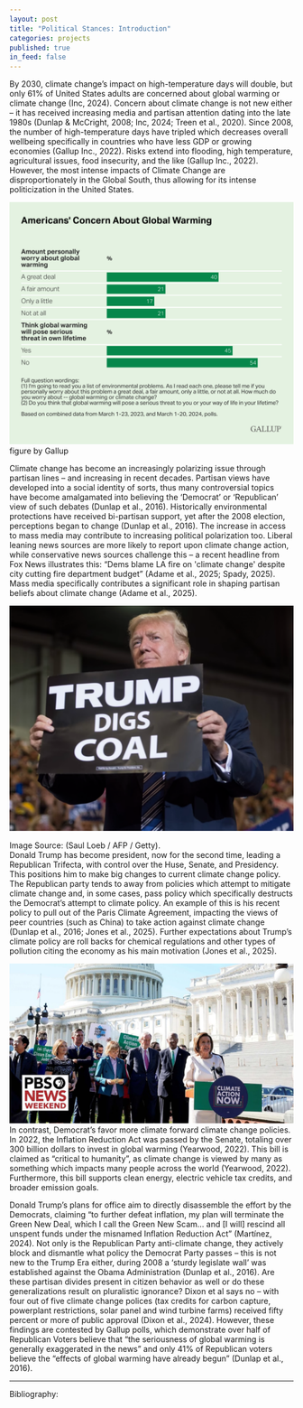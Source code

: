 ```yaml
---
layout: post
title: "Political Stances: Introduction"
categories: projects
published: true
in_feed: false
---
```


By 2030, climate change’s impact on high-temperature days will double, but only 61% of United States adults are concerned about global warming or climate change (Inc, 2024). Concern about climate change is not new either – it has received increasing media and partisan attention dating into the late 1980s (Dunlap & McCright, 2008; Inc, 2024; Treen et al., 2020). Since 2008, the number of high-temperature days have tripled which decreases overall wellbeing specifically in countries who have less GDP or growing economies (Gallup Inc., 2022). Risks extend into flooding, high temperature, agricultural issues, food insecurity, and the like (Gallup Inc., 2022). However, the most intense impacts of Climate Change are disproportionately in the Global South, thus allowing for its intense politicization in the United States. 

 <section>
	<div class="box alt">
		<div class="row gtr-50 gtr-uniform">
			<div class="col-12"><span class="image fit"><img src="/assets/images/gallup_concern.png" alt="A bar graph from Gallup - 61% of U.S. adults are concerned about climate change"  /></span> 
        <figcaption>figure by Gallup</figcaption>
			</div>
		</div>
	</div>
</section>

Climate change has become an increasingly polarizing issue through partisan lines – and increasing in recent decades. Partisan views have developed into a social identity of sorts, thus many controversial topics have become amalgamated into believing the ‘Democrat’ or ‘Republican’ view of such debates (Dunlap et al., 2016). Historically environmental protections have received bi-partisan support, yet after the 2008 election, perceptions began to change (Dunlap et al., 2016). The increase in access to mass media may contribute to increasing political polarization too. Liberal leaning news sources are more likely to report upon climate change action, while conservative news sources challenge this – a recent headline from Fox News illustrates this: “Dems blame LA fire on 'climate change' despite city cutting fire department budget” (Adame et al., 2025; Spady, 2025). Mass media specifically contributes a significant role in shaping partisan beliefs about climate change (Adame et al., 2025).

<section>
		<p><span class="image left"><img src="/assets/images/trump digs coal.png" alt="A photo of Donald Trump holding a paper sign that says 'TRUMP DIGS COAL'."  /></span> <figcaption>Image Source: (Saul Loeb / AFP / Getty).</figcaption>
			Donald Trump has become president, now for the second time, leading a Republican Trifecta, with control over the Huse, Senate, and Presidency. This positions him to make big changes to current climate change policy. The Republican party tends to away from policies which attempt to mitigate climate change and, in some cases, pass policy which specifically destructs the Democrat’s attempt to climate policy. An example of this is his recent policy to pull out of the Paris Climate Agreement, impacting the views of peer countries (such as China) to take action against climate change (Dunlap et al., 2016; Jones et al., 2025). Further expectations about Trump’s climate policy are roll backs for chemical regulations and other types of pollution citing the economy as his main motivation (Jones et al., 2025). </p>
		<p><span class="image right"><img src="/assets/images/democrats.jpg" alt="" /></span> In contrast, Democrat’s favor more climate forward climate change policies. In 2022, the Inflation Reduction Act was passed by the Senate, totaling over 300 billion dollars to invest in global warming (Yearwood, 2022). This bill is claimed as “critical to humanity”, as climate change is viewed by many as something which impacts many people across the world (Yearwood, 2022). Furthermore, this bill supports clean energy, electric vehicle tax credits, and broader emission goals. </p>
	</section>

Donald Trump’s plans for office aim to directly disassemble the effort by the Democrats, claiming “to further defeat inflation, my plan will terminate the Green New Deal, which I call the Green New Scam… and [I will] rescind all unspent funds under the misnamed Inflation Reduction Act” (Martínez, 2024). Not only is the Republican Party anti-climate change, they actively block and dismantle what policy the Democrat Party passes – this is not new to the Trump Era either, during 2008 a ‘sturdy legislate wall’ was established against the Obama Administration (Dunlap et al., 2016). Are these partisan divides present in citizen behavior as well or do these generalizations result on pluralistic ignorance? Dixon et al says no – with four out of five climate change polices (tax credits for carbon capture, powerplant restrictions, solar panel and wind turbine farms) received fifty percent or more of public approval (Dixon et al., 2024). However, these findings are contested by Gallup polls, which demonstrate over half of Republican Voters believe that “the seriousness of global warming is generally exaggerated in the news” and only 41% of Republican voters believe the “effects of global warming have already begun” (Dunlap et al., 2016).

---
Bibliography:
